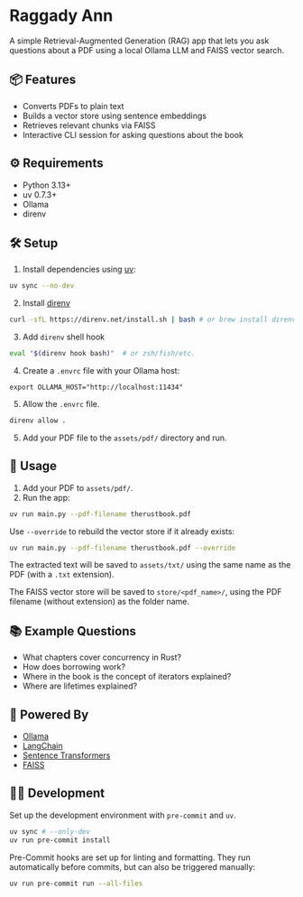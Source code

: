 # Raggady Ann

A simple Retrieval-Augmented Generation (RAG) app that lets you ask questions about a PDF using a local Ollama LLM and FAISS vector search.

## 📦 Features

- Converts PDFs to plain text
- Builds a vector store using sentence embeddings
- Retrieves relevant chunks via FAISS
- Interactive CLI session for asking questions about the book

## ⚙️ Requirements

* Python 3.13+
* uv 0.7.3+
* Ollama
* direnv

## 🛠️ Setup

1. Install dependencies using [uv](https://github.com/astral-sh/uv):

```bash
uv sync --no-dev
```

2. Install [direnv](https://direnv.net/)

```bash
curl -sfL https://direnv.net/install.sh | bash # or brew install direnv
```

3. Add `direnv` shell hook

```bash
eval "$(direnv hook bash)"  # or zsh/fish/etc.
```


4. Create a `.envrc` file with your Ollama host:

```env
export OLLAMA_HOST="http://localhost:11434"
```

5. Allow the `.envrc` file.

```bash
direnv allow .
```

5. Add your PDF file to the `assets/pdf/` directory and run.


## 🚀 Usage

1. Add your PDF to `assets/pdf/`.
2. Run the app:

```bash
uv run main.py --pdf-filename therustbook.pdf
````

Use `--override` to rebuild the vector store if it already exists:

```bash
uv run main.py --pdf-filename therustbook.pdf --override
```

The extracted text will be saved to `assets/txt/` using the same name as the PDF (with a `.txt` extension).

The FAISS vector store will be saved to `store/<pdf_name>/`, using the PDF filename (without extension) as the folder name.


## 📚 Example Questions

* What chapters cover concurrency in Rust?
* How does borrowing work?
* Where in the book is the concept of iterators explained?
* Where are lifetimes explained?

## 🧠 Powered By

* [Ollama](https://ollama.com)
* [LangChain](https://www.langchain.com/)
* [Sentence Transformers](https://www.sbert.net/)
* [FAISS](https://github.com/facebookresearch/faiss)


## 🧑‍💻 Development

Set up the development environment with `pre-commit` and `uv`.

```bash
uv sync # --only-dev
uv run pre-commit install
```

Pre-Commit hooks are set up for linting and formatting. They run automatically before commits, but can also be triggered manually:

```bash
uv run pre-commit run --all-files
```

